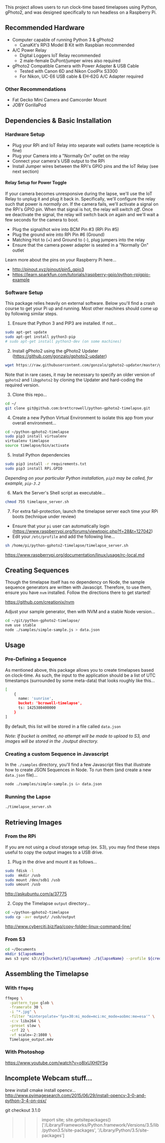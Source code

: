 This project allows users to run clock-time based timelapses using Python, gPhoto2, and was designed specifically to run headless on a Raspberry Pi.

## Recommended Hardware

* Computer capable of running Python 3 & gPhoto2
  * CanaKit's RPi3 Model B Kit with Raspbian recommended
* A/C Power Relay
  * Digital Loggers IoT Relay recommended
  * 2 male-female DuPont/jumper wires also required
* gPhoto2 Compatible Camera with Power Adapter & USB Cable
  * Tested with Canon 6D and Nikon CoolPix S3300
  * For Nikon, UC-E6 USB cable & EH-62G A/C Adapter required

### Other Recommendations

- Fat Gecko Mini Camera and Camcorder Mount
- JOBY GorillaPod

## Dependencies & Basic Installation

### Hardware Setup

- Plug your RPi and IoT Relay into separate wall outlets (same recepticle is fine)
- Plug your Camera into a "Normally On" outlet on the relay
- Connect your camera's USB output to the RPi
- Install Jumper wires between the RPi's GPIO pins and the IoT Relay (see next section)

#### Relay Setup for Power Toggle

If your camera becomes unresponsive during the lapse, we'll use the IoT Relay to unplug it and plug it back in.  Specifically, we'll configure the relay such that power is *normally on*.  If the camera fails, we'll activate a signal on the RPi's GPIO pin.  When that signal is hot, the relay will switch *off*.  Once we deactivate the signal, the relay will switch back *on* again and we'll wait a few seconds for the camera to boot.

- Plug the signal/hot wire into BCM Pin #3 (RPi Pin #5)
- Plug the ground wire into RPi Pin #6 (Ground)
- Matching Hot to (+) and Ground to (-), plug jumpers into the relay
- Ensure that the camera power adapter is seated in a "Normally On" outlet

Learn more about the pins on your Raspberry Pi here...

* http://pinout.xyz/pinout/pin5_gpio3
* https://learn.sparkfun.com/tutorials/raspberry-gpio/python-rpigpio-example

### Software Setup

This package relies heavily on external software. Below you'll find a crash course to get your Pi up and running. Most other machines should come up by following similar steps.

1) Ensure that Python 3 and PIP3 are installed.  If not...

```sh
sudo apt-get update
sudo apt-get install python3-pip
# sudo apt-get install python3-dev (on some machines)
```

2) Install gPhoto2 using the gPhoto2 Updater (https://github.com/gonzalo/gphoto2-updater)

```sh
wget https://raw.githubusercontent.com/gonzalo/gphoto2-updater/master/gphoto2-updater.sh && chmod +x gphoto2-updater.sh && sudo ./gphoto2-updater.sh
```

Note that in rare cases, it may be necessary to specify an older version of `gphoto2` and `libgphoto2` by cloning the Updater and hard-coding the required version.

3) Clone this repo...

```sh
cd ~/
git clone git@github.com:brettcrowell/python-gphoto2-timelapse.git
```

4) Create a new Python Virtual Environment to isolate this app from your overall environment...

```sh
cd ~/python-gphoto2-timelapse
sudo pip3 install virtualenv
virtualenv timelapse
source timelapse/bin/activate
```

5) Install Python dependencies

```sh
sudo pip3 install -r requirements.txt
sudo pip3 install RPi.GPIO
```

_Depending on your particular Python installation, `pip3` may be called, for example, `pip-3.2`_

6) Mark the Server's Shell script as executable...

```sh
chmod 755 timelapse_server.sh
```

7) For extra fail-protection, launch the timelapse server each time your RPi boots (technique under review)

  - Ensure that your `pi` user can automatically login (https://www.raspberrypi.org/forums/viewtopic.php?f=28&t=127042)
  - Edit your `/etc/profile` and add the following line...
 
  ```sh
  sh /home/pi/python-gphoto2-timelapse/timelapse_server.sh
  ```

https://www.raspberrypi.org/documentation/linux/usage/rc-local.md

## Creating Sequences

Though the timelapse itself has no dependency on Node, the sample sequence generators are written with Javascipt.  Therefore, to use them, ensure you have `nvm` installed.  Follow the directions there to get started!

https://github.com/creationix/nvm

Adjust your sample generator, then with NVM and a stable Node version...

```sh
cd ~/git/python-gphoto2-timelapse/
nvm use stable
node ./samples/simple-sample.js > data.json
```

## Usage

### Pre-Defining a Sequence

As mentioned above, this package allows you to create timelapses based on clock-time.  As such, the input to the application should be a list of UTC timestamps (surrounded by some meta-data) that looks roughly like this...

```sh
[
    {
      name: 'sunrise',
      bucket: 'bcrowell-timelapse',
      ts: 1425380400000
    }
]
```

By default, this list will be stored in a file called `data.json`

_Note: If bucket is omitted, no attempt will be made to upload to S3, and images will be stored in the ./output directory._

### Creating a custom Sequence in Javascript

In the `./samples` directory, you'll find a few Javascript files that illustrate how to create JSON Sequences in Node.  To run them (and create a new `data.json` file)...

```sh
node ./samples/simple-sample.js &> data.json
```

### Running the Lapse

```sh
./timelapse_server.sh
```

## Retrieving Images

### From the RPi

If you are not using a cloud storage setup (ex. S3), you may find these steps useful to copy the output images to a USB drive.

1) Plug in the drive and mount it as follows...

```sh
sudo fdisk -l
sudo  mkdir /usb
sudo mount /dev/sdb1 /usb
sudo umount /usb
```

http://askubuntu.com/a/37775

2) Copy the Timelapse `output` directory...

```sh
cd ~/python-gphoto2-timelapse
sudo cp -avr output/ /usb/output
```

http://www.cyberciti.biz/faq/copy-folder-linux-command-line/

### From S3

```sh
cd ~/Documents
mkdir ${lapseName}
aws s3 sync s3://${bucket}/${lapseName} ./${lapseName} --profile ${credentialsProfile}
```

## Assembling the Timelapse

### With `ffmpeg`

```sh
ffmpeg \
  -pattern_type glob \
  -framerate 30 \
  -i "*.jpg" \
  -filter "minterpolate='fps=30:mi_mode=mci:mc_mode=aobmc:me=esa'" \
  -c:v libx264 \
  -preset slow \
  -crf 22 \
  -vf scale=-2:1080 \
  Timelapse_output.m4v
```

### With Photoshop

https://www.youtube.com/watch?v=o8lxUXH0YSg

## Incomplete Webcam stuff...

brew install cmake
install opencv...
http://www.pyimagesearch.com/2015/06/29/install-opencv-3-0-and-python-3-4-on-osx/

git checkout 3.1.0

>>> import site; site.getsitepackages()
['/Library/Frameworks/Python.framework/Versions/3.5/lib/python3.5/site-packages', '/Library/Python/3.5/site-packages']

```
